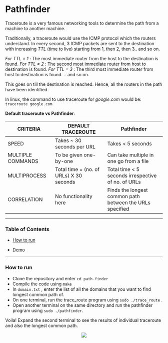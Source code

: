 # Pathfinder

Traceroute is a very famous networking tools to determine the path from a machine to another machine. 

Traditionally, a traceroute would use the ICMP protocol which the routers understand. In every second, 3 ICMP packets are sent to the destination with increasing _TTL_ (time to live) starting from 1, then 2, then 3.. and so on.

_For TTL = 1_ : The most immediate router from the host to the destination is found.
_For TTL = 2_ : The second most immediate router from host to destination is found. 
_For TTL = 3_ : The third most immediate router from host to destination is found. 
.. and so on.

This goes on till the destination is reached. Hence, all the routers in the path have been identified.

In linux, the command to use traceroute for _google.com_  would be:   
``` traceroute google.com ```   



**Default traceroute vs Pathfinder**:  

CRITERIA | DEFAULT TRACEROUTE | Pathfinder 
-------|-------| ------------
SPEED | Takes ~ 30 seconds per URL | Takes < 5 seconds 
MULTIPLE COMMANDS | To be given one-by-one | Can take multiple in one go from a file
MULTIPROCESS | Total time = (no. of URLs) X 30 seconds | Total time < 5 seconds irrespective of no. of URLs 
CORRELATION | No functionality here | Finds the longest common path between the URLs specified 

----
### Table of Contents

- [How to run](#how-to-run)

- [Demo](#demo)

----

### How to run

- Clone the repository and enter ``` cd path-finder ```
- Compile the code using ``` make ```
- In ```domain.txt``` , enter the list of all the domains that you want to find longest common path of. 
- On one terminal, run the trace_route program using ``` sudo ./trace_route ``` .
- Open another terminal on the same directory and run the pathfinder program using ```sudo ./pathfinder```.

Voila! Expand the second terminal to see the results of individual traceroute and also the longest common path.

<p align = "center">
	<img src = "assets/demoo.gif">
</p>



